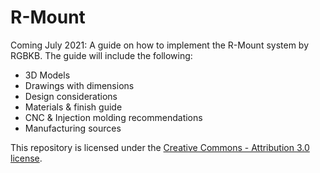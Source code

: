 
# R-Mount

Coming July 2021: A guide on how to implement the R-Mount system by RGBKB.
The guide will include the following:
 - 3D Models
 - Drawings with dimensions
 - Design considerations
 - Materials & finish guide
 - CNC & Injection molding recommendations
 - Manufacturing sources 

This repository is licensed under the [Creative Commons - Attribution 3.0 license](https://creativecommons.org/licenses/by/3.0/).
